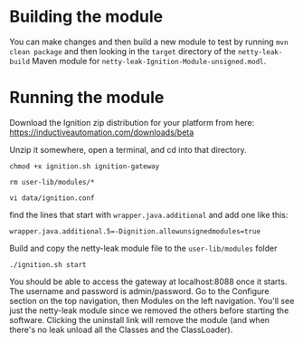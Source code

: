 # Building the module
You can make changes and then build a new module to test by running `mvn clean package` and then looking in the `target` directory of the `netty-leak-build` Maven module for `netty-leak-Ignition-Module-unsigned.modl`.

# Running the module

Download the Ignition zip distribution for your platform from here: https://inductiveautomation.com/downloads/beta

Unzip it somewhere, open a terminal, and cd into that directory.

`chmod +x ignition.sh ignition-gateway`


`rm user-lib/modules/*`


`vi data/ignition.conf`

find the lines that start with `wrapper.java.additional` and add one like this:


`wrapper.java.additional.5=-Dignition.allowunsignedmodules=true`


Build and copy the netty-leak module file to the `user-lib/modules` folder

`./ignition.sh start`


You should be able to access the gateway at localhost:8088 once it starts. The username and password is admin/password. Go to the Configure section on the top navigation, then Modules on the left navigation. You'll see just the netty-leak module since we removed the others before starting the software. Clicking the uninstall link will remove the module (and when there's no leak unload all the Classes and the ClassLoader).

